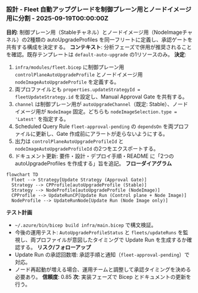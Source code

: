 ### 設計 - Fleet 自動アップグレードを制御プレーン用とノードイメージ用に分割 - 2025-09-19T00:00:00Z
**目的**: 制御プレーン用（Stableチャネル）とノードイメージ用（NodeImageチャネル）の2種類の autoUpgradeProfiles を同一フリートに定義し、承認ゲートを共有する構成を決定する。
**コンテキスト**: 分析フェーズで併用が推奨されることを確認。既存テンプレートは `default-auto-upgrade` の1リソースのみ。
**決定**:
1. `infra/modules/fleet.bicep` に制御プレーン用 `controlPlaneAutoUpgradeProfile` とノードイメージ用 `nodeImageAutoUpgradeProfile` を定義する。
2. 両プロファイルとも `properties.updateStrategyId = fleetUpdateStrategy.id` を設定し、Manual Approval Gate を共有する。
3. `channel` は制御プレーン用が `autoUpgradeChannel`（既定: Stable）、ノードイメージ用が `NodeImage` 固定。どちらも `nodeImageSelection.type = 'Latest'` を指定する。
4. Scheduled Query Rule `fleet-approval-pending` の `dependsOn` を両プロファイルに更新し、Gate 作成前にアラートが走らないようにする。
5. 出力は `controlPlaneAutoUpgradeProfileId` と `nodeImageAutoUpgradeProfileId` の2つをエクスポートする。
6. ドキュメント更新: 要件・設計・デプロイ手順・README に「2つの autoUpgradeProfiles を作成する」旨を追記。
**フローダイアグラム**
```mermaid
flowchart TD
  Fleet --> Strategy[Update Strategy (Approval Gate)]
  Strategy --> CPProfile[autoUpgradeProfile (Stable)]
  Strategy --> NodeProfile[autoUpgradeProfile (NodeImage)]
  CPProfile --> UpdateRunCP[Update Run (Control plane + Node Image)]
  NodeProfile --> UpdateRunNode[Update Run (Node Image only)]
```
**テスト計画**
- `~/.azure/bin/bicep build infra/main.bicep` で構文検証。
- 今後の運用テスト: `AutoUpgradeProfileStatus` と `fleets/updateRuns` を監視し、両プロファイルが意図したタイミングで Update Run を生成するか確認する。
**リスク/フォローアップ**
- Update Run の承認回数増: 承認手順と通知（`fleet-approval-pending`）で対応。
- ノード再起動が増える場合、運用チームと調整して承認タイミングを決める必要あり。
**信頼度**: 0.85
**次**: 実装フェーズで Bicep とドキュメントの更新を行う。
